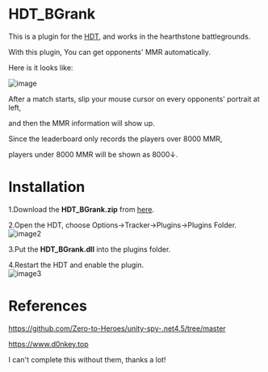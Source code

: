 # HDT_BGrank  

This is a plugin for the [HDT](https://github.com/HearthSim/Hearthstone-Deck-Tracker), and works in the hearthstone battlegrounds.  

With this plugin, You can get opponents' MMR automatically.  

Here is it looks like:  

![image](https://hackmd.io/_uploads/BJBafBg06.jpg)  

After a match starts, slip your mouse cursor on every opponents' portrait at left,  

and then the MMR information will show up.  

Since the leaderboard only records the players over 8000 MMR,  

players under 8000 MMR will be shown as 8000↓.  

# Installation  

1.Download the **HDT_BGrank.zip** from [here](https://github.com/IBM5100o/HDT_BGrank/releases).  

2.Open the HDT, choose Options->Tracker->Plugins->Plugins Folder.  
![image2](https://hackmd.io/_uploads/ByidUre0a.jpg)  

3.Put the **HDT_BGrank.dll** into the plugins folder.  

4.Restart the HDT and enable the plugin.  
![image3](https://hackmd.io/_uploads/SkrWwrx0p.jpg)  

# References  

https://github.com/Zero-to-Heroes/unity-spy-.net4.5/tree/master  

https://www.d0nkey.top  

I can't complete this without them, thanks a lot!
